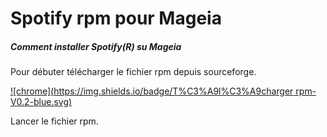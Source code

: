 # Spotify rpm pour Mageia
##### Comment installer Spotify(R) su Mageia
Pour débuter télécharger le fichier rpm depuis sourceforge.

[![chrome](https://img.shields.io/badge/T%C3%A9l%C3%A9charger rpm-V0.2-blue.svg)]()

Lancer le fichier rpm.

